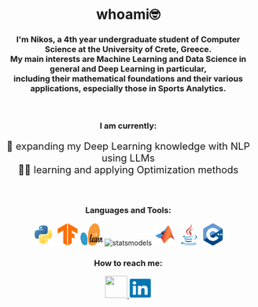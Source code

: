 <h1 align="center"> whoami🤓 </h1>

<h3 align="center">
    I'm Nikos, a 4th year undergraduate student of Computer Science at the University of Crete, Greece. <br>
    My main interests are Machine Learning and Data Science in general and Deep Learning in particular, <br>
    including their mathematical foundations and their various applications, especially those in Sports Analytics.
</h3>

<br>

<h3 align="center"><b> I am currently: </b></h3>
<p style="font-size:20px;" align="center">
    📖 expanding my Deep Learning knowledge with NLP using LLMs <br>
    👨‍💻 learning and applying Optimization methods
</p>

<br>

<h3 align="center">Languages and Tools:</h3>
<p align="center">
    <img src="https://raw.githubusercontent.com/devicons/devicon/master/icons/python/python-original.svg" alt="python" width="45" height="45"/>
    <img src="https://raw.githubusercontent.com/devicons/devicon/master/icons/tensorflow/tensorflow-original.svg" alt="tensorflow" width="45" height="45"/>
    <img src="https://raw.githubusercontent.com/scikit-learn/scikit-learn/main/doc/logos/scikit-learn-logo-without-subtitle.svg" alt="scikit-learn" width="45" height="45"/>
    <img src="https://www.statsmodels.org/stable/_images/statsmodels-logo-v2.svg" alt="statsmodels" width="45" height="45"/>
    <img src="https://raw.githubusercontent.com/devicons/devicon/master/icons/matlab/matlab-original.svg" alt="matlab" width="45" height="45"/>
    <img src="https://raw.githubusercontent.com/devicons/devicon/master/icons/java/java-original.svg" alt="java" width="45" height="45"/>
    <img src="https://raw.githubusercontent.com/devicons/devicon/master/icons/cplusplus/cplusplus-original.svg" alt="c++" width="45" height="45"/>
</p>

<h3 align="center"> How to reach me: </h3>
<p align="center">
 <a href="mailto:csd4655@csd.uoc.gr" target="_blank">
 <img src="https://upload.wikimedia.org/wikipedia/commons/thumb/e/ee/%28at%29.svg/1280px-%28at%29.svg.png" height="45" width="45" /> </a>
 <a href="https://www.linkedin.com/in/nikoskontogeorgis/" target="_blank">
 <img src="https://raw.githubusercontent.com/devicons/devicon/master/icons/linkedin/linkedin-original.svg" height="40" width="45" /> </a>
</p>
